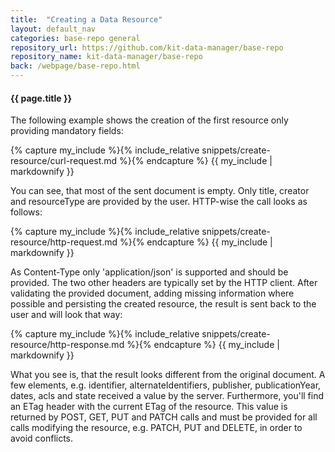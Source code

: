 ```yaml
---
title:  "Creating a Data Resource"
layout: default_nav
categories: base-repo general
repository_url: https://github.com/kit-data-manager/base-repo
repository_name: kit-data-manager/base-repo
back: /webpage/base-repo.html
---
```


#### {{ page.title }}

The following example shows the creation of the first resource only providing mandatory fields:

{% capture my_include %}{% include_relative snippets/create-resource/curl-request.md %}{% endcapture %}
{{ my_include | markdownify }}

You can see, that most of the sent document is empty. Only title, creator and resourceType are provided by the user. HTTP-wise the call looks as follows: 

{% capture my_include %}{% include_relative snippets/create-resource/http-request.md %}{% endcapture %}
{{ my_include | markdownify }}

As Content-Type only 'application/json' is supported and should be provided. The two other headers are typically set by the HTTP client. After validating the 
provided document, adding missing information where possible and persisting the created resource, the result is sent back to the user and will look that way:

{% capture my_include %}{% include_relative snippets/create-resource/http-response.md %}{% endcapture %}
{{ my_include | markdownify }}

What you see is, that the result looks different from the original document. A few elements, e.g. identifier, alternateIdentifiers, publisher, publicationYear, dates, acls and state
received a value by the server. Furthermore, you'll find an ETag header with the current ETag of the resource. This value is returned by POST, GET, PUT and PATCH calls and must be provided for 
all calls modifying the resource, e.g. PATCH, PUT and DELETE, in order to avoid conflicts.
